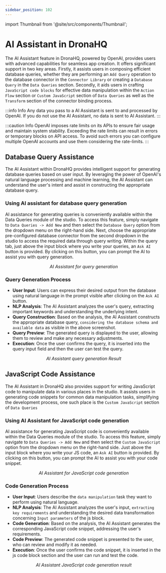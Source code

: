 ```yaml
---
sidebar_position: 102
---
```


import Thumbnail from '@site/src/components/Thumbnail';

# AI Assistant in DronaHQ

The AI Assistant feature in DronaHQ, powered by OpenAI, provides users with advanced capabilities for seamless app creation. It offers significant support in two key areas. Firstly, it assists users in composing efficient database queries, whether they are performing an `Add Query` operation to the database connector in the `Connector Library` or creating a `Database Query` in the `Data Queries` section. Secondly, it aids users in crafting `JavaScript code blocks` for effective data manipulation within the `Action Flow` section or `Custom JavaScript` section of `Data Queries` as well as the `Transform` section of the connector binding process.

:::info Info
Any data you pass to a AI Assistant is sent to and processed by OpenAI. If you do not use the AI Assistant, no data is sent to AI Assistant.
:::

:::caution Info
OpenAI imposes rate limits on its APIs to ensure fair usage and maintain system stability. Exceeding the rate limits can result in errors or temporary blocks on API access. To avoid such errors you can configure multiple OpenAI accounts and use them considering the rate-limits.
:::

## Database Query Assistance
The AI Assistant within DronaHQ provides intelligent support for generating database queries based on user input. By leveraging the power of OpenAI's natural language processing and machine learning, the AI Assistant can understand the user's intent and assist in constructing the appropriate database query.

### Using AI assistant for database query generation

AI assistance for generating queries is conveniently available within the Data Queries module of the studio. To access this feature, simply navigate to `Data Queries -> Add New` and then select the `Database Query` option from the dropdown menu on the right-hand side. Next, choose the appropriate pre-configured database connector from the second dropdown in the studio to access the required data through query writing. Within the query tab, just above the input block where you write your queries, an `Ask AI` button is provided. By clicking on this button, you can prompt the AI to assist you with query generation.

<figure>
  <Thumbnail src="/img/dronahq-ai/ai-assist-in-dronahq/ai-assistant-query-generation.png" alt="AI Assistant for query generation" width='100%'/>
  <figcaption align = "center"><i>AI Assistant for query generation</i></figcaption>
</figure>

### Query Generation Process
- **User Input**: Users can express their desired output from the database using natural language in the prompt visible after clicking on the `Ask AI` button.
- **NLP Analysis**: The AI Assistant analyzes the user's query, extracting important keywords and understanding the underlying intent.
- **Query Construction**: Based on the analysis, the AI Assistant constructs the appropriate database query, `considering the database schema and available data` as visible in the above screenshot.
- **Query Preview**: The generated query is displayed to the user, allowing them to review and make any necessary adjustments.
- **Execution**: Once the user confirms the query, it is inserted into the query input field and then the user can test the query.

<figure>
  <Thumbnail src="/img/dronahq-ai/ai-assist-in-dronahq/ai-assistant-query-generation-result.png" alt="AI Assistant query generation Result" width='100%'/>
  <figcaption align = "center"><i>AI Assistant query generation Result</i></figcaption>
</figure>

## JavaScript Code Assistance
The AI Assistant in DronaHQ also provides support for writing JavaScript code to manipulate data in various places in the studio. It assists users in generating code snippets for common data manipulation tasks, simplifying the development process, one such place is the `Custom JavaScript` section of `Data Queries`

### Using AI Assistant for JavaScript code generation

AI assistance for generating JavaScript code is conveniently available within the Data Queries module of the studio. To access this feature, simply navigate to `Data Queries -> Add New` and then select the `Custom JavaScript` option from the dropdown menu on the right-hand side. Just above the input block where you write your JS code, an `Ask AI` button is provided. By clicking on this button, you can prompt the AI to assist you with your code snippet.

<figure>
  <Thumbnail src="/img/dronahq-ai/ai-assist-in-dronahq/ai-assistant-java-script.png" alt="AI Assistant for JavaScript code generation" width='100%'/>
  <figcaption align = "center"><i>AI Assistant for JavaScript code generation</i></figcaption>
</figure>

### Code Generation Process
- **User Input**: Users describe the `data manipulation` task they want to perform using natural language.
- **NLP Analysis**: The AI Assistant analyzes the user's input, `extracting key requirements` and understanding the desired data transformation concerning `Input parameters` of the js block.
- **Code Generation**: Based on the analysis, the AI Assistant generates the corresponding JavaScript code snippet, addressing the user's requirements.
- **Code Preview**: The generated code snippet is presented to the user, who can review and modify it as needed.
- **Execution**: Once the user confirms the code snippet, it is inserted in the js code block section and the user can run and test the code.

<figure>
  <Thumbnail src="/img/dronahq-ai/ai-assist-in-dronahq/ai-assistant-javascript-result.png" alt="AI Assistant JavaScript code generation result" width='100%'/>
  <figcaption align = "center"><i>AI Assistant JavaScript code generation result</i></figcaption>
</figure>
